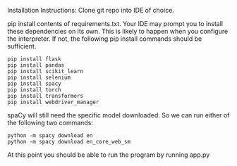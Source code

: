 Installation Instructions:
Clone git repo into IDE of choice. 

pip install contents of requirements.txt. 
Your IDE may prompt you to install these dependencies on its own. This is likely to happen when you configure the interpreter. If not, the following pip install commands should be sufficient.

    pip install flask
    pip install pandas
    pip install scikit_learn
    pip install selenium
    pip install spacy
    pip install torch
    pip install transformers
    pip install webdriver_manager

spaCy will still need the specific model downloaded.
So we can run either of the following two commands:

    python -m spacy download en 
    python -m spacy download en_core_web_sm

At this point you should be able to run the program by running app.py



